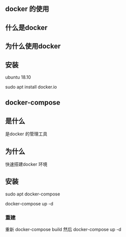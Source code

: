 ## docker 的使用

## 什么是docker
## 为什么使用docker
## 安装
ubuntu 18.10

sudo apt install  docker.io



## docker-compose

## 是什么
是docker 的管理工具
## 为什么
快速搭建docker 环境
## 安装

sudo apt docker-compose

docker-compose up -d

### 重建

重新 docker-compose build
然后 docker-compose up -d